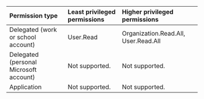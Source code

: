 |Permission type|Least privileged permissions|Higher privileged permissions|
|:---|:---|:---|
|Delegated (work or school account)|User.Read|Organization.Read.All, User.Read.All|
|Delegated (personal Microsoft account)|Not supported.|Not supported.|
|Application|Not supported.|Not supported.|